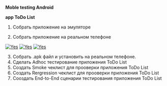 __Moble testing Android__  

__app ToDo List__

1) Собрать приложение на эмуляторе

2) Собрать приложение на реальном телефоне

<a href='https://hostingkartinok.com/show-image.php?id=ebf4dde3927fcb6fe9780135798112aa' title='photo host'><img src='https://s1.hostingkartinok.com/uploads/thumbs/2022/04/ebf4dde3927fcb6fe9780135798112aa.png' alt='Yes' /></a>
<a href='https://hostingkartinok.com/show-image.php?id=5f845856087d27fb97eedbd5fa5802f1' title='picture hosting'><img src='https://s1.hostingkartinok.com/uploads/thumbs/2022/04/5f845856087d27fb97eedbd5fa5802f1.png' alt='Yes' /></a>
<a href='https://hostingkartinok.com/show-image.php?id=fd37fb2ad655e6a9c7ae597aaa097a44' title='поделиться картинку'><img src='https://s1.hostingkartinok.com/uploads/thumbs/2022/04/fd37fb2ad655e6a9c7ae597aaa097a44.png' alt='Yes' /></a>

3) Собрать .apk файл и установить на реальном телефоне.
4) Сделать Adhoc тестирование приложения ToDo List
5) Создать Smoke чеклист для прооверки приложения ToDo List
6) Создать Rergression чеклист для прооверки приложения ToDo List
7) Сооздать End-to-End сценарии тестирования приложения ToDo List